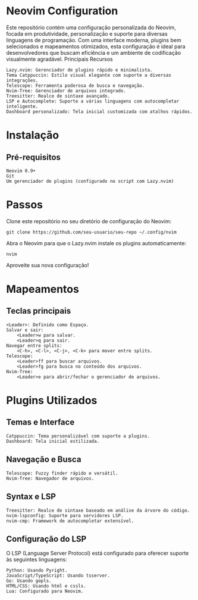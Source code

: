 # Neovim Configuration

Este repositório contém uma configuração personalizada do Neovim, focada em produtividade, personalização e suporte para diversas linguagens de programação. Com uma interface moderna, plugins bem selecionados e mapeamentos otimizados, esta configuração é ideal para desenvolvedores que buscam eficiência e um ambiente de codificação visualmente agradável.
Principais Recursos

    Lazy.nvim: Gerenciador de plugins rápido e minimalista.
    Tema Catppuccin: Estilo visual elegante com suporte a diversas integrações.
    Telescope: Ferramenta poderosa de busca e navegação.
    Nvim-Tree: Gerenciador de arquivos integrado.
    Treesitter: Realce de sintaxe avançado.
    LSP e Autocomplete: Suporte a várias linguagens com autocompletar inteligente.
    Dashboard personalizado: Tela inicial customizada com atalhos rápidos.

# Instalação
## Pré-requisitos

    Neovim 0.9+
    Git
    Um gerenciador de plugins (configurado no script com Lazy.nvim)

# Passos

Clone este repositório no seu diretório de configuração do Neovim:

    git clone https://github.com/seu-usuario/seu-repo ~/.config/nvim

Abra o Neovim para que o Lazy.nvim instale os plugins automaticamente:

    nvim

Aproveite sua nova configuração!

# Mapeamentos
## Teclas principais

    <Leader>: Definido como Espaço.
    Salvar e sair:
        <Leader>w para salvar.
        <Leader>q para sair.
    Navegar entre splits:
        <C-h>, <C-l>, <C-j>, <C-k> para mover entre splits.
    Telescope:
        <Leader>ff para buscar arquivos.
        <Leader>fg para busca no conteúdo dos arquivos.
    Nvim-Tree:
        <Leader>e para abrir/fechar o gerenciador de arquivos.

# Plugins Utilizados
## Temas e Interface

    Catppuccin: Tema personalizável com suporte a plugins.
    Dashboard: Tela inicial estilizada.

## Navegação e Busca

    Telescope: Fuzzy finder rápido e versátil.
    Nvim-Tree: Navegador de arquivos.

## Syntax e LSP

    Treesitter: Realce de sintaxe baseado em análise da árvore do código.
    nvim-lspconfig: Suporte para servidores LSP.
    nvim-cmp: Framework de autocompletar extensível.

## Configuração do LSP

O LSP (Language Server Protocol) está configurado para oferecer suporte às seguintes linguagens:

    Python: Usando Pyright.
    JavaScript/TypeScript: Usando tsserver.
    Go: Usando gopls.
    HTML/CSS: Usando html e cssls.
    Lua: Configurado para Neovim.
